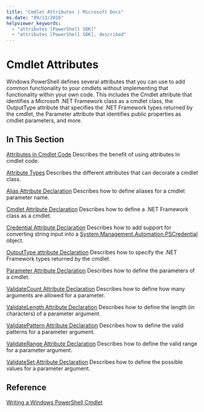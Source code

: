 ```yaml
---
title: "Cmdlet Attributes | Microsoft Docs"
ms.date: "09/13/2016"
helpviewer_keywords:
  - "attributes [PowerShell SDK]"
  - "attributes [PowerShell SDK], described"
---
```

# Cmdlet Attributes

Windows PowerShell defines several attributes that you can use to add common functionality to your cmdlets without implementing that functionality within your own code. This includes the Cmdlet attribute that identifies a Microsoft .NET Framework class as a cmdlet class, the OutputType attribute that specifies the .NET Framework types returned by the cmdlet, the Parameter attribute that identifies public properties as cmdlet parameters, and more.

## In This Section

[Attributes in Cmdlet Code](./attributes-in-cmdlet-code.md)
Describes the benefit of using attributes in cmdlet code.

[Attribute Types](./attribute-types.md)
Describes the different attributes that can decorate a cmdlet class.

[Alias Attribute Declaration](./alias-attribute-declaration.md)
Describes how to define aliases for a cmdlet parameter name.

[Cmdlet Attribute Declaration](./cmdlet-attribute-declaration.md)
Describes how to define a .NET Framework class as a cmdlet.

[Credential Attribute Declaration](./credential-attribute-declaration.md)
Describes how to add support for converting string input into a [System.Management.Automation.PSCredential](/dotnet/api/System.Management.Automation.PSCredential) object.

[OutputType attribute Declaration](./outputtype-attribute-declaration.md)
Describes how to specify the .NET Framework types returned by the cmdlet.

[Parameter Attribute Declaration](./parameter-attribute-declaration.md)
Describes how to define the parameters of a cmdlet.

[ValidateCount Attribute Declaration](./validatecount-attribute-declaration.md)
Describes how to define how many arguments are allowed for a parameter.

[ValidateLength Attribute Declaration](./validatelength-attribute-declaration.md)
Describes how to define the length (in characters) of a parameter argument.

[ValidatePattern Attribute Declaration](./validatepattern-attribute-declaration.md)
Describes how to define the valid patterns for a parameter argument.

[ValidateRange Attribute Declaration](./validaterange-attribute-declaration.md)
Describes how to define the valid range for a parameter argument.

[ValidateSet Attribute Declaration](./validateset-attribute-declaration.md)
Describes how to define the possible values for a parameter argument.

## Reference

[Writing a Windows PowerShell Cmdlet](./writing-a-windows-powershell-cmdlet.md)
